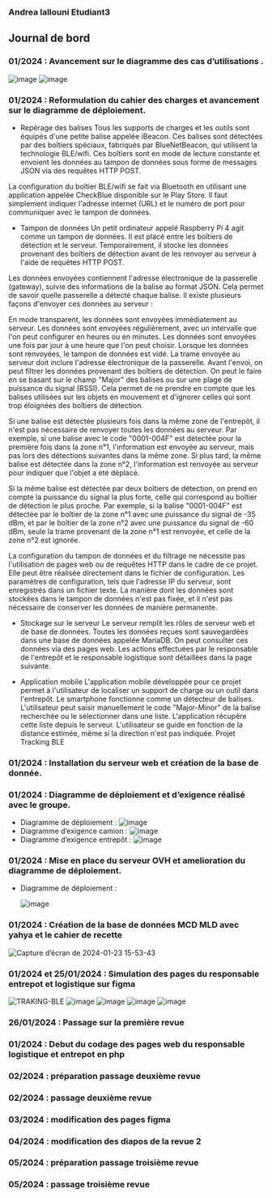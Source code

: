 ### Andrea lallouni Etudiant3

## Journal de bord


### 01/2024 : Avancement sur le diagramme des cas d’utilisations .
![image](https://github.com/andrealln/Tracking-BLE/assets/98532738/01a5b2e6-9cf5-4d1d-a33a-18b262afc5e1)
![image](https://github.com/andrealln/Tracking-BLE/assets/98532738/d2b6a319-4ae1-42a4-86c7-31504c8171b7)
### 01/2024 : Reformulation du cahier des charges et avancement sur le diagramme de déploiement.
- Repérage des balises
Tous les supports de charges et les outils sont équipés d'une petite balise appelée iBeacon. Ces balises sont détectées par des boîtiers spéciaux, fabriqués par BlueNetBeacon, qui utilisent la technologie BLE/wifi. Ces boîtiers sont en mode de lecture constante et envoient les données au tampon de données sous forme de messages JSON via des requêtes HTTP POST.

La configuration du boîtier BLE/wifi se fait via Bluetooth en utilisant une application appelée CheckBlue disponible sur le Play Store. Il faut simplement indiquer l'adresse internet (URL) et le numéro de port pour communiquer avec le tampon de données.

- Tampon de données
Un petit ordinateur appelé Raspberry Pi 4 agit comme un tampon de données. Il est placé entre les boîtiers de détection et le serveur. Temporairement, il stocke les données provenant des boîtiers de détection avant de les renvoyer au serveur à l'aide de requêtes HTTP POST.

Les données envoyées contiennent l'adresse électronique de la passerelle (gateway), suivie des informations de la balise au format JSON. Cela permet de savoir quelle passerelle a détecté chaque balise. Il existe plusieurs façons d'envoyer ces données au serveur :

En mode transparent, les données sont envoyées immédiatement au serveur.
Les données sont envoyées régulièrement, avec un intervalle que l'on peut configurer en heures ou en minutes.
Les données sont envoyées une fois par jour à une heure que l'on peut choisir.
Lorsque les données sont renvoyées, le tampon de données est vidé. La trame envoyée au serveur doit inclure l'adresse électronique de la passerelle. Avant l'envoi, on peut filtrer les données provenant des boîtiers de détection. On peut le faire en se basant sur le champ "Major" des balises ou sur une plage de puissance du signal (RSSI). Cela permet de ne prendre en compte que les balises utilisées sur les objets en mouvement et d'ignorer celles qui sont trop éloignées des boîtiers de détection.

Si une balise est détectée plusieurs fois dans la même zone de l'entrepôt, il n'est pas nécessaire de renvoyer toutes les données au serveur. Par exemple, si une balise avec le code "0001-004F" est détectée pour la première fois dans la zone n°1, l'information est envoyée au serveur, mais pas lors des détections suivantes dans la même zone. Si plus tard, la même balise est détectée dans la zone n°2, l'information est renvoyée au serveur pour indiquer que l'objet a été déplacé.

Si la même balise est détectée par deux boîtiers de détection, on prend en compte la puissance du signal la plus forte, celle qui correspond au boîtier de détection le plus proche. Par exemple, si la balise "0001-004F" est détectée par le boîtier de la zone n°1 avec une puissance du signal de -35 dBm, et par le boîtier de la zone n°2 avec une puissance du signal de -60 dBm, seule la trame provenant de la zone n°1 est renvoyée, et celle de la zone n°2 est ignorée.

La configuration du tampon de données et du filtrage ne nécessite pas l'utilisation de pages web ou de requêtes HTTP dans le cadre de ce projet. Elle peut être réalisée directement dans le fichier de configuration. Les paramètres de configuration, tels que l'adresse IP du serveur, sont enregistrés dans un fichier texte. La manière dont les données sont stockées dans le tampon de données n'est pas fixée, et il n'est pas nécessaire de conserver les données de manière permanente.

- Stockage sur le serveur
Le serveur remplit les rôles de serveur web et de base de données. Toutes les données reçues sont sauvegardées dans une base de données appelée MariaDB. On peut consulter ces données via des pages web. Les actions effectuées par le responsable de l'entrepôt et le responsable logistique sont détaillées dans la page suivante.

- Application mobile
L'application mobile développée pour ce projet permet à l'utilisateur de localiser un support de charge ou un outil dans l'entrepôt. Le smartphone fonctionne comme un détecteur de balises. L'utilisateur peut saisir manuellement le code "Major-Minor" de la balise recherchée ou le sélectionner dans une liste. L'application récupère cette liste depuis le serveur. L'utilisateur se guide en fonction de la distance estimée, même si la direction n'est pas indiquée. Projet Tracking BLE


### 01/2024 : Installation du serveur web et création de la base de donnée.
### 01/2024 : Diagramme de déploiement et d’exigence réalisé avec le groupe.

* Diagramme de déploiement : 
  ![image](https://github.com/andrealln/Tracking-BLE/assets/98532738/36a873b8-828d-4971-8f53-dd878066ce4e)
* Diagramme d’exigence camion :
  ![image](https://github.com/andrealln/Tracking-BLE/assets/98532738/7c666f9f-7b52-4d0d-9844-3de82fbd0c3f)
* Diagramme d’exigence entrepôt :
  ![image](https://github.com/andrealln/Tracking-BLE/assets/98532738/db3a15c0-fb08-4b01-b13c-b8264834834c)
### 01/2024 : Mise en place du serveur OVH et amelioration du diagramme de déploiement.
* Diagramme de déploiement :

  ![image](https://github.com/andrealln/Tracking-BLE/assets/98532738/5d53e427-6316-4496-8984-589fbed1871a)
### 01/2024 : Création de la base de données MCD MLD avec yahya et le cahier de recette
![Capture d’écran de 2024-01-23 15-53-43](https://github.com/andrealln/Tracking-BLE/assets/98532738/e28e083f-3a97-4eea-a6d6-c9f8129f7214)
### 01/2024 et 25/01/2024 : Simulation des pages du responsable entrepot et logistique sur figma
![TRAKING-BLE](https://github.com/andrealln/Tracking-BLE/assets/98532738/9332b882-81f8-424a-b59d-a317473677be)
![image](https://github.com/andrealln/Tracking-BLE/assets/98532738/46f33b26-c5e1-48e3-8cd6-e65b771492ab)
![image](https://github.com/andrealln/Tracking-BLE/assets/98532738/853a39ee-968a-4d40-87db-33fc3ae804d5)
![image](https://github.com/andrealln/Tracking-BLE/assets/98532738/d6f3830c-ba68-41d9-bebd-c4965f36099a)
![image](https://github.com/andrealln/Tracking-BLE/assets/98532738/3a06d9c5-5a81-4190-86f9-0d8255c96c2a)

### 26/01/2024 : Passage sur la première revue
### 01/2024 : Debut du codage des pages web du responsable logistique et entrepot en php
### 02/2024 : préparation passage deuxième revue
### 02/2024 : passage deuxième revue
### 03/2024 : modification des pages figma
### 04/2024 : modification des diapos de la revue 2
### 05/2024 : préparation passage troisième revue
### 05/2024 : passage troisième revue


  


  

  

